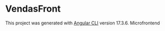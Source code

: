 # VendasFront

This project was generated with [Angular CLI](https://github.com/angular/angular-cli) version 17.3.6. Microfrontend

